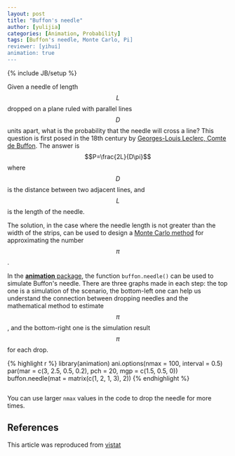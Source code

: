 ```yaml
---
layout: post
title: "Buffon's needle"
author: [yulijia]
categories: [Animation, Probability]
tags: [Buffon's needle, Monte Carlo, Pi]
reviewer: [yihui]
animation: true
---
```

{% include JB/setup %}

Given a needle of length $$L$$ dropped on a plane ruled with parallel lines $$D$$ units apart, what
is the probability that the needle will cross a line? This question is first posed in the 18th
century by [Georges-Louis Leclerc, Comte de
Buffon](http://en.wikipedia.org/wiki/Georges-Louis_Leclerc,_Comte_de_Buffon). The answer is
$$P=\frac{2L}{D\pi}$$ where $$D$$ is the distance between two adjacent lines, and $$L$$ is the
length of the needle.

The solution, in the case where the needle length is not greater than the width of the strips, can
be used to design a [Monte Carlo method](http://en.wikipedia.org/wiki/Monte_Carlo_method) for
approximating the number $$\pi$$.

In the [**animation** package](http://yihui.name/animation), the function `buffon.needle()` can be
used to simulate Buffon's needle. There are three graphs made in each step: the top one is a
simulation of the scenario, the bottom-left one can help us understand the connection between
dropping needles and the mathematical method to estimate $$\pi$$, and the bottom-right one is the
simulation result $$\pi$$ for each drop.


{% highlight r %}
library(animation)
ani.options(nmax = 100, interval = 0.5)
par(mar = c(3, 2.5, 0.5, 0.2), pch = 20, mgp = c(1.5, 0.5, 0))
buffon.needle(mat = matrix(c(1, 2, 1, 3), 2))
{% endhighlight %}


<div class="scianimator">
<div id="buffon_needle" style="display: inline-block;">
</div>
</div>
<script type="text/javascript">
  (function($) {
    $(document).ready(function() {
      var imgs = Array(100);
      for (i=0; ; i++) {
        if (i == imgs.length) break;
        imgs[i] = "/figures/2013-04-16-buffons-needle/buffon-needle" + (i + 1) + ".png";
      }
      $("#buffon_needle").scianimator({
          "images": imgs,
          "delay": 500,
          "controls": ["first", "previous", "play", "next", "last", "loop", "speed"],
      });
      $("#buffon_needle").scianimator("play");
    });
  })(jQuery);
</script>


You can use larger `nmax` values in the code to drop the needle for more times.

## References

This article was reproduced from [vistat](http://vis.supstat.com/2013/04/buffons-needle/)
